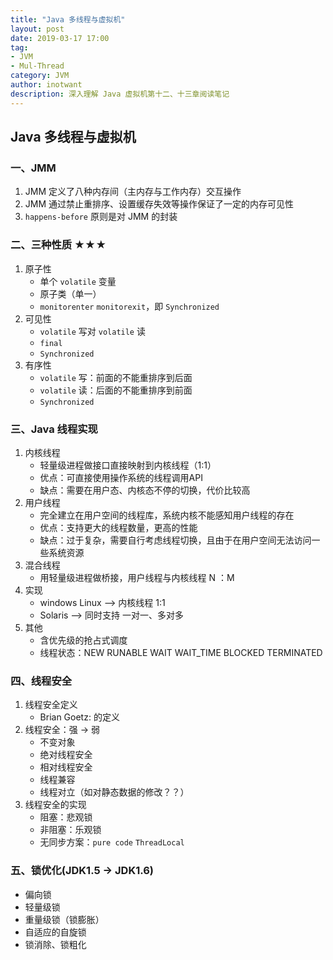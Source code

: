 ```yaml
---
title: "Java 多线程与虚拟机"
layout: post
date: 2019-03-17 17:00
tag:
- JVM
- Mul-Thread
category: JVM
author: inotwant
description: 深入理解 Java 虚拟机第十二、十三章阅读笔记
---
```


## Java 多线程与虚拟机

### 一、JMM
1. JMM 定义了八种内存间（主内存与工作内存）交互操作
2. JMM 通过禁止重排序、设置缓存失效等操作保证了一定的内存可见性
3. `happens-before` 原则是对 JMM 的封装

### 二、三种性质 ★★★
1. 原子性
	- 单个 `volatile` 变量
	- 原子类（单一）
	- `monitorenter` `monitorexit`，即 `Synchronized`
2. 可见性
	- `volatile` 写对 `volatile` 读
	- `final`
	- `Synchronized`
3. 有序性
	- `volatile` 写：前面的不能重排序到后面
	- `volatile` 读：后面的不能重排序到前面
	- `Synchronized`

### 三、Java 线程实现
1. 内核线程
	- 轻量级进程做接口直接映射到内核线程（1:1）
	- 优点：可直接使用操作系统的线程调用API
	- 缺点：需要在用户态、内核态不停的切换，代价比较高
2. 用户线程
	- 完全建立在用户空间的线程库，系统内核不能感知用户线程的存在
	- 优点：支持更大的线程数量，更高的性能
	- 缺点：过于复杂，需要自行考虑线程切换，且由于在用户空间无法访问一些系统资源
3. 混合线程
	- 用轻量级进程做桥接，用户线程与内核线程 N ：M
4. 实现
	- windows Linux --> 内核线程 1:1
	- Solaris --> 同时支持 一对一、多对多
5. 其他
	- 含优先级的抢占式调度
	- 线程状态：NEW RUNABLE WAIT WAIT_TIME BLOCKED TERMINATED

### 四、线程安全
1. 线程安全定义
	- Brian Goetz: <Java Concurrency In Pratice> 的定义
2. 线程安全：强 -> 弱
	- 不变对象
	- 绝对线程安全
	- 相对线程安全
	- 线程兼容
	- 线程对立（如对静态数据的修改？？）
3. 线程安全的实现
	- 阻塞：悲观锁
	- 非阻塞：乐观锁
	- 无同步方案：`pure code` `ThreadLocal`

### 五、锁优化(JDK1.5 -> JDK1.6)
- 偏向锁
- 轻量级锁
- 重量级锁（锁膨胀）
- 自适应的自旋锁
- 锁消除、锁粗化

